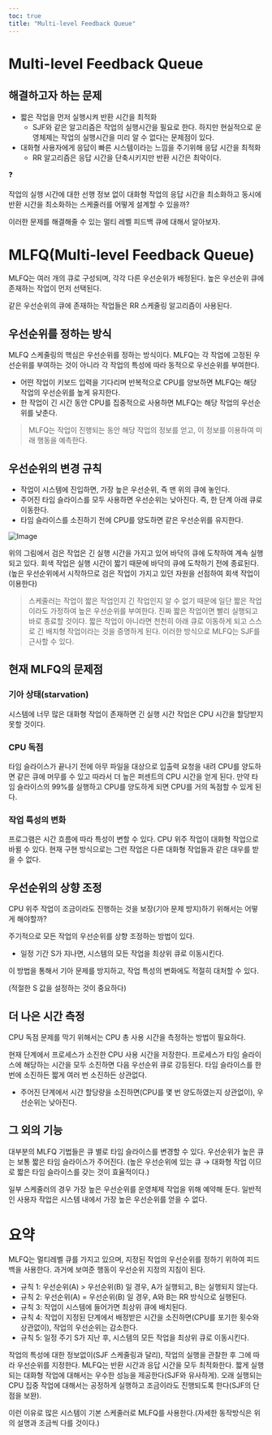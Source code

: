 ```yaml
---
toc: true
title: "Multi-level Feedback Queue"
---
```

# Multi-level Feedback Queue

## 해결하고자 하는 문제

- 짧은 작업을 먼저 실행시켜 반환 시간을 최적화
    - SJF와 같은 알고리즘은 작업의 실행시간을 필요로 한다. 하지만 현실적으로 운영체제는 작업의 실행시간을 미리 알 수 없다는 문제점이 있다.
- 대화형 사용자에게 응답이 빠른 시스템이라는 느낌을 주기위해 응답 시간을 최적화
    - RR 알고리즘은 응답 시간을 단축시키지만 반환 시간은 최악이다.


<aside>
❓

작업의 실행 시간에 대한 선행 정보 없이 대화형 작업의 응답 시간을 최소화하고 동시에 반환 시간을 최소화하는 스케줄러를 어떻게 설계할 수 있을까?

</aside>

이러한 문제를 해결해줄 수 있는 멀티 레벨 피드백 큐에 대해서 알아보자.

# MLFQ(Multi-level Feedback Queue)

MLFQ는 여러 개의 큐로 구성되며, 각각 다른 우선순위가 배정된다. 높은 우선순위 큐에 존재하는 작업이 먼저 선택된다.

같은 우선순위의 큐에 존재하는 작업들은 RR 스케줄링 알고리즘이 사용된다.

## 우선순위를 정하는 방식

MLFQ 스케줄링의 핵심은 우선순위를 정하는 방식이다. MLFQ는 각 작업에 고정된 우선순위를 부여하는 것이 아니라 각 작업의 특성에 따라 동적으로 우선순위를 부여한다.

- 어떤 작업이 키보드 입력을 기다리며 반복적으로 CPU를 양보하면 MLFQ는 해당 작업의 우선순위를 높게 유지한다.
- 한 작업이 긴 시간 동안 CPU를 집중적으로 사용하면 MLFQ는 해당 작업의 우선순위를 낮춘다.

> MLFQ는 작업이 진행되는 동안 해당 작업의 정보를 얻고, 이 정보를 이용하여 미래 행동을 예측한다.
>

## 우선순위의 변경 규칙

- 작업이 시스템에 진입하면, 가장 높은 우선순위, 즉 맨 위의 큐에 놓인다.
- 주어진 타임 슬라이스를 모두 사용하면 우선순위는 낮아진다. 즉, 한 단계 아래 큐로 이동한다.
- 타임 슬라이스를 소진하기 전에 CPU를 양도하면 같은 우선순위를 유지한다.

![Image](https://github.com/user-attachments/assets/649243e3-fab1-44cd-b25d-d0920bab1797)

위의 그림에서 검은 작업은 긴 실행 시간을 가지고 있어 바닥의 큐에 도착하여 계속 실행되고 있다. 회색 작업은 실행 시간이 짧기 때문에 바닥의 큐에 도착하기 전에 종료된다.(높은 우선순위에서 시작하므로 검은 작업이 가지고 있던 자원을 선점하여 회색 작업이 이용한다)

> 스케줄러는 작업이 짧은 작업인지 긴 작업인지 알 수 없기 때문에 일단 짧은 작업이라도 가정하여 높은 우선순위를 부여한다. 진짜 짧은 작업이면 빨리 실행되고 바로 종료할 것이다. 짧은 작업이 아니라면 천천히 아래 큐로 이동하게 되고 스스로 긴 배치형 작업이라는 것을 증명하게 된다. 이러한 방식으로 MLFQ는 SJF를 근사할 수 있다.
>

## 현재 MLFQ의 문제점

### 기아 상태(starvation)

시스템에 너무 많은 대화형 작업이 존재하면 긴 실행 시간 작업은 CPU 시간을 할당받지 못할 것이다.

### CPU 독점

타임 슬라이스가 끝나기 전에 아무 파일을 대상으로 입출력 요청을 내려 CPU를 양도하면 같은 큐에 머무를 수 있고 따라서 더 높은 퍼센트의 CPU 시간을 얻게 된다. 만약 타임 슬라이스의 99%를 실행하고 CPU를 양도하게 되면 CPU를 거의 독점할 수 있게 된다.

### 작업 특성의 변화

프로그램은 시간 흐름에 따라 특성이 변할 수 있다. CPU 위주 작업이 대화형 작업으로 바뀔 수 있다. 현재 구현 방식으로는 그런 작업은 다른 대화형 작업들과 같은 대우를 받을 수 없다.

## 우선순위의 상향 조정

CPU 위주 작업이 조금이라도 진행하는 것을 보장(기아 문제 방지)하기 위해서는 어떻게 해야할까?

주기적으로 모든 작업의 우선순위를 상향 조정하는 방법이 있다.

- 일정 기간 S가 지나면, 시스템의 모든 작업을 최상위 큐로 이동시킨다.

이 방법을 통해서 기아 문제를 방지하고, 작업 특성의 변화에도 적절히 대처할 수 있다.

(적절한 S 값을 설정하는 것이 중요하다)

## 더 나은 시간 측정

CPU 독점 문제를 막기 위해서는 CPU 총 사용 시간을 측정하는 방법이 필요하다.

현재 단계에서 프로세스가 소진한 CPU 사용 시간을 저장한다. 프로세스가 타임 슬라이스에 해당하는 시간을 모두 소진하면 다음 우선순위 큐로 강등된다. 타임 슬라이스를 한 번에 소진하든 짧게 여러 번 소진하든 상관없다.

- 주어진 단계에서 시간 할당량을 소진하면(CPU를 몇 번 양도하였는지 상관없이), 우선순위는 낮아진다.

## 그 외의 기능

대부분의 MLFQ 기법들은 큐 별로 타임 슬라이스를 변경할 수 있다. 우선순위가 높은 큐는 보통 짧은 타임 슬라이스가 주어진다. (높은 우선순위에 있는 큐 → 대화형 작업 이므로 짧은 타임 슬라이스를 갖는 것이 효율적이다.)

일부 스케줄러의 경우 가장 높은 우선순위를 운영체제 작업을 위해 예약해 둔다. 일반적인 사용자 작업은 시스템 내에서 가장 높은 우선순위를 얻을 수 없다.

# 요약

MLFQ는 멀티레벨 큐를 가지고 있으며, 지정된 작업의 우선순위를 정하기 위하여 피드백을 사용한다. 과거에 보여준 행동이 우선순위 지정의 지침이 된다.

- 규칙 1: 우선순위(A) > 우선순위(B) 일 경우, A가 실행되고, B는 실행되지 않는다.
- 규칙 2: 우선순위(A) = 우선순위(B) 일 경우, A와 B는 RR 방식으로 실행된다.
- 규칙 3: 작업이 시스템에 들어가면 최상위 큐에 배치된다.
- 규칙 4: 작업이 지정된 단계에서 배정받은 시간을 소진하면(CPU를 포기한 횟수와 상관없이), 작업의 우선순위는 감소한다.
- 규칙 5: 일정 주기 S가 지난 후, 시스템의 모든 작업을 최상위 큐로 이동시킨다.

작업의 특성에 대한 정보없이(SJF 스케줄링과 달리), 작업의 실행을 관찰한 후 그에 따라 우선순위를 지정한다. MLFQ는 반환 시간과 응답 시간을 모두 최적화한다. 짧게 실행되는 대화형 작업에 대해서는 우수한 성능을 제공한다(SJF와 유사하게). 오래 실행되는 CPU 집중 작업에 대해서는 공정하게 실행하고 조금이라도 진행되도록 한다(SJF의 단점을 보완).

이런 이유로 많은 시스템이 기본 스케줄러로 MLFQ를 사용한다.(자세한 동작방식은 위의 설명과 조금씩 다를 것이다.)